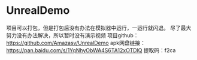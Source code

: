 # UnrealDemo
 
项目可以打包，但是打包后没有办法在模拟器中运行，一运行就闪退。
尽了最大努力没有办法解决，所以暂时没有演示视频
项目github：https://github.com/Amazasv/UnrealDemo
apk网盘链接：https://pan.baidu.com/s/1YqNhyObWA4S6TA12xOTDlQ 
提取码：f2ca 